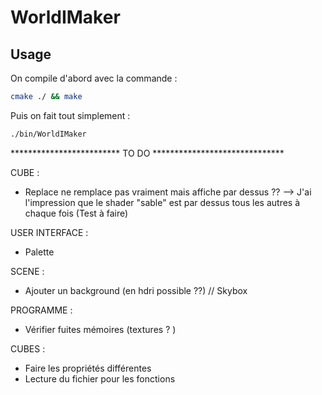 # WorldIMaker

## Usage

On compile d'abord avec la commande :

```bash
cmake ./ && make
```

Puis on fait tout simplement :

```bash
./bin/WorldIMaker
```


************************* TO DO ******************************

CUBE : 
- Replace ne remplace pas vraiment mais affiche par dessus ??
--> J'ai l'impression que le shader "sable" est par dessus tous les autres à chaque fois (Test à faire)

USER INTERFACE : 
- Palette

SCENE : 
- Ajouter un background (en hdri possible ??) // Skybox

PROGRAMME : 
- Vérifier fuites mémoires (textures ? )

CUBES :
- Faire les propriétés différentes
- Lecture du fichier pour les fonctions